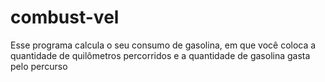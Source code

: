 # combust-vel
Esse programa calcula o seu consumo de gasolina, em que você coloca a quantidade de quilômetros percorridos e a quantidade de gasolina gasta pelo percurso
